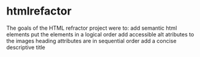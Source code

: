 # htmlrefactor

The goals of the HTML refractor project were to:
    add semantic html elements
    put the elements in a logical order
    add accessible alt atributes to the images 
    heading attributes are in sequential order
    add a concise descriptive title 